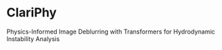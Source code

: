# ClariPhy
Physics-Informed Image Deblurring with Transformers for Hydrodynamic Instability Analysis
